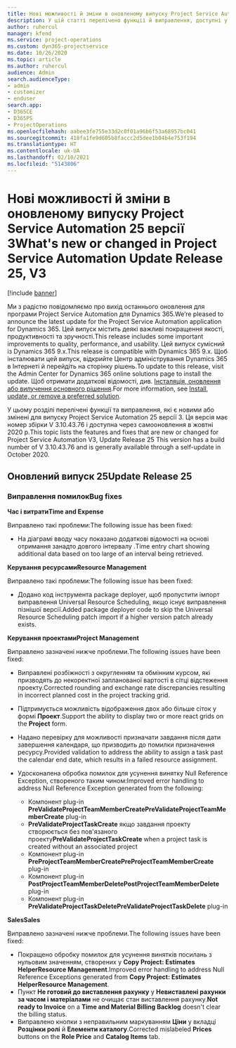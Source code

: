 ```yaml
---
title: Нові можливості й зміни в оновленому випуску Project Service Automation 25 версії 3
description: У цій статті перелічено функції й виправлення, доступні у випуску Project Service Automation 25, версії 3.
author: ruhercul
manager: kfend
ms.service: project-operations
ms.custom: dyn365-projectservice
ms.date: 10/26/2020
ms.topic: article
ms.author: ruhercul
audience: Admin
search.audienceType:
- admin
- customizer
- enduser
search.app:
- D365CE
- D365PS
- ProjectOperations
ms.openlocfilehash: aabee3fe755e33d2c0f01a96b6f53a68957bc041
ms.sourcegitcommit: 418fa1fe9d605b8faccc2d5dee1b04b4e753f194
ms.translationtype: HT
ms.contentlocale: uk-UA
ms.lasthandoff: 02/10/2021
ms.locfileid: "5143806"
---
```

# <a name="whats-new-or-changed-in-project-service-automation-update-release-25-v3"></a><span data-ttu-id="6dfcb-103">Нові можливості й зміни в оновленому випуску Project Service Automation 25 версії 3</span><span class="sxs-lookup"><span data-stu-id="6dfcb-103">What's new or changed in Project Service Automation Update Release 25, V3</span></span>

[!include [banner](../includes/psa-now-project-operations.md)]

<span data-ttu-id="6dfcb-104">Ми з радістю повідомляємо про вихід останнього оновлення для програми Project Service Automation для Dynamics 365.</span><span class="sxs-lookup"><span data-stu-id="6dfcb-104">We’re pleased to announce the latest update for the Project Service Automation application for Dynamics 365.</span></span> <span data-ttu-id="6dfcb-105">Цей випуск містить деякі важливі покращення якості, продуктивності та зручності.</span><span class="sxs-lookup"><span data-stu-id="6dfcb-105">This release includes some important improvements to quality, performance, and usability.</span></span> <span data-ttu-id="6dfcb-106">Цей випуск сумісний із Dynamics 365 9.x.</span><span class="sxs-lookup"><span data-stu-id="6dfcb-106">This release is compatible with Dynamics 365 9.x.</span></span> <span data-ttu-id="6dfcb-107">Щоб інсталювати цей випуск, відкрийте Центр адміністрування Dynamics 365 в Інтернеті й перейдіть на сторінку рішень.</span><span class="sxs-lookup"><span data-stu-id="6dfcb-107">To update to this release, visit the Admin Center for Dynamics 365 online solutions page to install the update.</span></span> <span data-ttu-id="6dfcb-108">Щоб отримати додаткові відомості, див. [Інсталяція, оновлення або вилучення основного рішення](https://docs.microsoft.com/power-platform/admin/install-remove-preferred-solution).</span><span class="sxs-lookup"><span data-stu-id="6dfcb-108">For more information, see [Install, update, or remove a preferred solution](https://docs.microsoft.com/power-platform/admin/install-remove-preferred-solution).</span></span>

<span data-ttu-id="6dfcb-109">У цьому розділі перелічені функції та виправлення, які є новими або змінені для випуску Project Service Automation 25 версії 3. Ця версія має номер збірки V 3.10.43.76 і доступна через самооновлення в жовтні 2020 р.</span><span class="sxs-lookup"><span data-stu-id="6dfcb-109">This topic lists the features and fixes that are new or changed for Project Service Automation V3, Update Release 25 This version has a build number of V 3.10.43.76 and is generally available through a self-update in October 2020.</span></span>

## <a name="update-release-25"></a><span data-ttu-id="6dfcb-110">Оновлений випуск 25</span><span class="sxs-lookup"><span data-stu-id="6dfcb-110">Update Release 25</span></span>

### <a name="bug-fixes"></a><span data-ttu-id="6dfcb-111">Виправлення помилок</span><span class="sxs-lookup"><span data-stu-id="6dfcb-111">Bug fixes</span></span>

<span data-ttu-id="6dfcb-112">**Час і витрати**</span><span class="sxs-lookup"><span data-stu-id="6dfcb-112">**Time and Expense**</span></span>

<span data-ttu-id="6dfcb-113">Виправлено такі проблеми:</span><span class="sxs-lookup"><span data-stu-id="6dfcb-113">The following issue has been fixed:</span></span>

- <span data-ttu-id="6dfcb-114">На діаграмі вводу часу показано додаткові відомості на основі отримання занадто довгого інтервалу .</span><span class="sxs-lookup"><span data-stu-id="6dfcb-114">Time entry chart showing additional data based on too large of an interval being retrieved.</span></span>

<span data-ttu-id="6dfcb-115">**Керування ресурсами**</span><span class="sxs-lookup"><span data-stu-id="6dfcb-115">**Resource Management**</span></span>

<span data-ttu-id="6dfcb-116">Виправлено такі проблеми:</span><span class="sxs-lookup"><span data-stu-id="6dfcb-116">The following issue has been fixed:</span></span>

- <span data-ttu-id="6dfcb-117">Додано код інструмента package deployer, щоб пропустити імпорт виправлення Universal Resource Scheduling, якщо існує виправлення пізнішої версії.</span><span class="sxs-lookup"><span data-stu-id="6dfcb-117">Added package deployer code to skip the Universal Resource Scheduling patch import if a higher version patch already exists.</span></span>

<span data-ttu-id="6dfcb-118">**Керування проектами**</span><span class="sxs-lookup"><span data-stu-id="6dfcb-118">**Project Management**</span></span>

<span data-ttu-id="6dfcb-119">Виправлено зазначені нижче проблеми.</span><span class="sxs-lookup"><span data-stu-id="6dfcb-119">The following issues have been fixed:</span></span>

- <span data-ttu-id="6dfcb-120">Виправлені розбіжності з округленням та обмінним курсом, які призводять до некоректної запланованої вартості в сітці відстеження проекту.</span><span class="sxs-lookup"><span data-stu-id="6dfcb-120">Corrected rounding and exchange rate discrepancies resulting in incorrect planned cost in the project tracking grid.</span></span>
- <span data-ttu-id="6dfcb-121">Підтримується можливість відображення двох або більше сіток у формі **Проект**.</span><span class="sxs-lookup"><span data-stu-id="6dfcb-121">Support the ability to display two or more react grids on the **Project** form.</span></span>
- <span data-ttu-id="6dfcb-122">Надано перевірку для можливості призначати завдання після дати завершення календаря, що призводить до помилки призначення ресурсу.</span><span class="sxs-lookup"><span data-stu-id="6dfcb-122">Provided validation to address the ability to assign a task past the calendar end date, which results in a failed resource assignment.</span></span>
- <span data-ttu-id="6dfcb-123">Удосконалена обробка помилок для усунення винятку Null Reference Exception, створеного таким чином:</span><span class="sxs-lookup"><span data-stu-id="6dfcb-123">Improved error handling to address Null Reference Exception generated from the following:</span></span>

    - <span data-ttu-id="6dfcb-124">Компонент plug-in **PreValidateProjectTeamMemberCreate**</span><span class="sxs-lookup"><span data-stu-id="6dfcb-124">**PreValidateProjectTeamMemberCreate** plug-in</span></span>
    - <span data-ttu-id="6dfcb-125">**PreValidateProjectTaskCreate** якщо завдання проекту створюється без пов'язаного проекту</span><span class="sxs-lookup"><span data-stu-id="6dfcb-125">**PreValidateProjectTaskCreate** when a project task is created without an associated project</span></span>
    - <span data-ttu-id="6dfcb-126">Компонент plug-in **PreProjectTeamMemberCreate**</span><span class="sxs-lookup"><span data-stu-id="6dfcb-126">**PreProjectTeamMemberCreate** plug-in</span></span>
    - <span data-ttu-id="6dfcb-127">Компонент plug-in **PostProjectTeamMemberDelete**</span><span class="sxs-lookup"><span data-stu-id="6dfcb-127">**PostProjectTeamMemberDelete** plug-in</span></span>
    - <span data-ttu-id="6dfcb-128">Компонент plug-in **PreValidateProjectTaskDelete**</span><span class="sxs-lookup"><span data-stu-id="6dfcb-128">**PreValidateProjectTaskDelete** plug-in</span></span>

<span data-ttu-id="6dfcb-129">**Sales**</span><span class="sxs-lookup"><span data-stu-id="6dfcb-129">**Sales**</span></span>

<span data-ttu-id="6dfcb-130">Виправлено зазначені нижче проблеми.</span><span class="sxs-lookup"><span data-stu-id="6dfcb-130">The following issues have been fixed:</span></span>

- <span data-ttu-id="6dfcb-131">Покращено обробку помилок для усунення винятків посилань з нульовим значенням, створених у **Copy Project: Estimates HelperResource Management**.</span><span class="sxs-lookup"><span data-stu-id="6dfcb-131">Improved error handling to address Null Reference Exceptions generated from **Copy Project: Estimates HelperResource Management**.</span></span>
- <span data-ttu-id="6dfcb-132">Пункт **Не готовий до виставлення рахунку** у **Невиставлені рахунки за часом і матеріалами** не очищає стан виставлення рахунку.</span><span class="sxs-lookup"><span data-stu-id="6dfcb-132">**Not ready to Invoice** on a **Time and Material Billing Backlog** doesn't clear the billing status.</span></span>
- <span data-ttu-id="6dfcb-133">Виправлено кнопки з неправильним маркуванням **Ціни** у вкладці **Розцінки ролі** й **Елементи каталогу**.</span><span class="sxs-lookup"><span data-stu-id="6dfcb-133">Corrected mislabeled **Prices** buttons on the **Role Price** and **Catalog Items** tab.</span></span>
